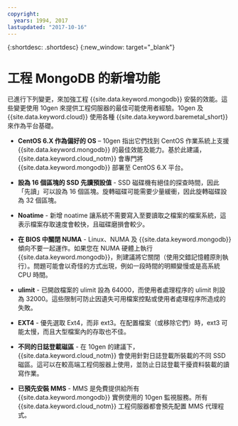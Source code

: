 ```yaml
---
copyright:
  years: 1994, 2017
lastupdated: "2017-10-16"
---
```


{:shortdesc: .shortdesc}
{:new_window: target="_blank"}

# 工程 MongoDB 的新增功能 <!--installations-->

已進行下列變更，來加強工程 {{site.data.keyword.mongodb}} 安裝的效能。這些變更使用 10gen 來提供工程伺服器的最佳可能使用者經驗。10gen 及 {{site.data.keyword.cloud}} 使用各種 {{site.data.keyword.baremetal_short}} 來作為平台基礎。<!--{{site.data.keyword.baremetal_short}} provide a consistent high performance set of available resources that cannot be matched in shared resource, multi-tenant platforms.-->  

* **CentOS 6.X 作為偏好的 OS** – 10gen 指出它們找到 CentOS 作業系統上支援 {{site.data.keyword.mongodb}} 的最佳效能及能力。基於此建議，{{site.data.keyword.cloud_notm}} 會專門將 {{site.data.keyword.mongodb}} 部署至 CentOS 6.X 平台。

* **設為 16 個區塊的 SSD 先讀預設值** - SSD 磁碟機有絕佳的探查時間，因此「先讀」可以設為 16 個區塊。旋轉磁碟可能需要少量緩衝，因此旋轉磁碟設為 32 個區塊。

* **Noatime** - 新增 noatime 讓系統不需要寫入至要讀取之檔案的檔案系統，這表示檔案存取速度會較快，且磁碟磨損會較少。

* **在 BIOS 中關閉 NUMA** - Linux、NUMA 及 {{site.data.keyword.mongodb}} 傾向不要一起運作。如果您在 NUMA 硬體上執行 {{site.data.keyword.mongodb}}，則建議將它關閉（使用交錯記憶體原則執行）。問題可能會以奇怪的方式出現，例如一段時間的明顯變慢或是高系統 CPU 時間。

* **ulimit** - 已開啟檔案的 ulimit 設為 64000，而使用者處理程序的 ulimit 則設為 32000。這些限制可防止因遺失可用檔案控點或使用者處理程序所造成的失敗。

* **EXT4** - 優先選取 Ext4，而非 ext3。在配置檔案（或移除它們）時，ext3 可能太慢，而且大型檔案內的存取也不佳。

* **不同的日誌登載磁區** - 在 10gen 的建議下，{{site.data.keyword.cloud_notm}} 會使用針對日誌登載所裝載的不同 SSD 磁區。這可以在較高端工程伺服器上使用，並防止日誌登載干擾資料裝載的讀寫作業。

* **已預先安裝 MMS** - MMS 是免費提供給所有 {{site.data.keyword.mongodb}} 實例使用的 10gen 監視服務。所有 {{site.data.keyword.cloud_notm}} 工程伺服器都會預先配置 MMS 代理程式。
